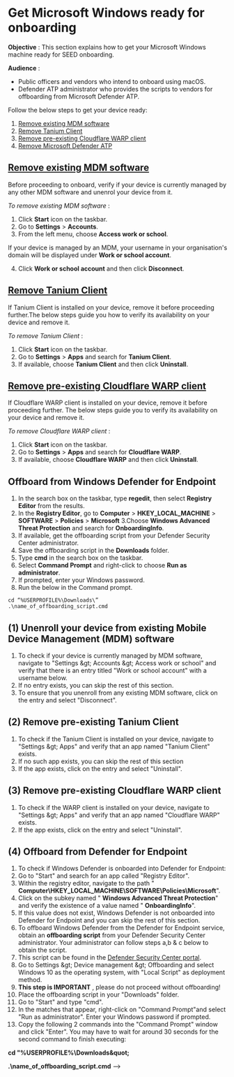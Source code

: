 # Get Microsoft Windows ready for onboarding

**Objective** : This section explains how to get your Microsoft Windows machine ready for SEED onboarding.

**Audience** :
- Public officers and vendors who intend to onboard using macOS.
- Defender ATP administrator who provides the scripts to vendors for offboarding from Microsoft Defender ATP.

Follow the below steps to get your device ready:
1. [Remove existing MDM software](#remove-existing-mdm-software)
2. [Remove Tanium Client](#remove-tanium-client)
3. [Remove pre-existing Cloudflare WARP client](#remove-pre-existing-cloudflare-warp-client)
4. [Remove Microsoft Defender ATP](#remove-microsoft-defender-atp)

## [Remove existing MDM software](#remove-existing-mdm-software)
Before proceeding to onboard, verify if your device is currently managed by any other MDM software and unenrol your device from it.

*To remove existing MDM software* :
1. Click **Start** icon on the taskbar.
2. Go to **Settings** > **Accounts**.
3. From the left menu, choose **Access work or school**.
<!-- image verify-mdm-->
If your device is managed by an MDM, your username in your organisation's domain will be displayed under **Work or school account**.
<!--image access-work-orschool-account-->
4. Click **Work or school account** and then click **Disconnect**.

## [Remove Tanium Client](#remove-tanium-client)
If Tanium Client is installed on your device, remove it before proceeding further.The below steps guide you how to verify its availability on your device and remove it.

*To remove Tanium Client* :
1. Click **Start** icon on the taskbar.
2. Go to **Settings** > **Apps** and search for **Tanium Client**.
3. If available, choose **Tanium Client** and then click **Uninstall**.

## [Remove pre-existing Cloudflare WARP client](#remove-pre-existing-cloudflare-warp-client)
If Cloudflare WARP client is installed on your device, remove it before proceeding further. The below steps guide you to verify its availability on your device and remove it.

*To remove Cloudflare WARP client* :
1. Click **Start** icon on the taskbar.
2. Go to **Settings** > **Apps** and search for **Cloudflare WARP**.
3. If available, choose **Cloudflare WARP** and then click **Uninstall**.

## Offboard from Windows Defender for Endpoint
1. In the search box on the taskbar, type **regedit**, then select **Registry Editor** from the results.  
2. In the **Registry Editor**, go to **Computer** > **HKEY_LOCAL_MACHINE** > **SOFTWARE** > **Policies** > **Microsoft**
3.Choose **Windows Advanced Threat Protection** and search for **OnboardingInfo**.
4. If available, get the offboarding script from your Defender Security Center administrator.
5. Save the offboarding script in the **Downloads** folder.
6. Type **cmd** in the search box on the taskbar.
7. Select **Command Prompt** and right-click to choose **Run as administrator**.
8. If prompted, enter your Windows password.
9. Run the below in the Command prompt.

 ```
 cd “%USERPROFILE%\Downloads\”
.\name_of_offboarding_script.cmd
  ```
<!--
  ### [Get offboarding scripts for Microsoft Defender ATP](#get-offboarding-scripts-for-microsoft-defender-atp)

  - If you are a Public Officer, [contact GCC2.0 team](gcc2.0_support@tech.gov.sg) to get the offboarding scripts.

  - If you are a vendor, contact your Defender ATP administrator to get the offboarding scripts. The Defender ATP administrator will do the following:


-->










## (1) Unenroll your device from existing Mobile Device Management (MDM) software

1. To check if your device is currently managed by MDM software, navigate to &quot;Settings \&gt; Accounts \&gt; Access work or school&quot; and verify that there is an entry titled &quot;Work or school account&quot; with a username below.
  1. If no entry exists, you can skip the rest of this section.
2. To ensure that you unenroll from any existing MDM software, click on the entry and select &quot;Disconnect&quot;.

## (2) Remove pre-existing Tanium Client

1. To check if the Tanium Client is installed on your device, navigate to &quot;Settings \&gt; Apps&quot; and verify that an app named &quot;Tanium Client&quot; exists.
  1. If no such app exists, you can skip the rest of this section
2. If the app exists, click on the entry and select &quot;Uninstall&quot;.

## (3) Remove pre-existing Cloudflare WARP client

1. To check if the WARP client is installed on your device, navigate to &quot;Settings \&gt; Apps&quot; and verify that an app named &quot;Cloudflare WARP&quot; exists.
2. If the app exists, click on the entry and select &quot;Uninstall&quot;.

## (4) Offboard from Defender for Endpoint

1. To check if Windows Defender is onboarded into Defender for Endpoint:
  1. Go to &quot;Start&quot; and search for an app called &quot;Registry Editor&quot;.
  2. Within the registry editor, navigate to the path &quot; **Computer\HKEY\_LOCAL\_MACHINE\SOFTWARE\Policies\Microsoft**&quot;.
  3. Click on the subkey named &quot; **Windows Advanced Threat Protection**&quot; and verify the existence of a value named &quot; **OnboardingInfo**&quot;.
  4. If this value does not exist, Windows Defender is not onboarded into Defender for Endpoint and you can skip the rest of this section.
2. To offboard Windows Defender from the Defender for Endpoint service, obtain an **offboarding script** from your Defender Security Center administrator. Your administrator can follow steps a,b &amp; c below to obtain the script.
  1. This script can be found in the [Defender Security Center portal](https://securitycenter.windows.com/).
  2. Go to Settings \&gt; Device management \&gt; Offboarding and select Windows 10 as the operating system, with &quot;Local Script&quot; as deployment method.
  3. **This step is IMPORTANT** , please do not proceed without offboarding!
3. Place the offboarding script in your &quot;Downloads&quot; folder.
4. Go to &quot;Start&quot; and type &quot;cmd&quot;.
5. In the matches that appear, right-click on &quot;Command Prompt&quot;and select &quot;Run as administrator&quot;. Enter your Windows password if prompted.
6. Copy the following 2 commands into the &quot;Command Prompt&quot; window and click &quot;Enter&quot;. You may have to wait for around 30 seconds for the second command to finish executing:

**cd &quot;%USERPROFILE%\Downloads\&quot;**

**.\name\_of\_offboarding\_script.cmd** -->
